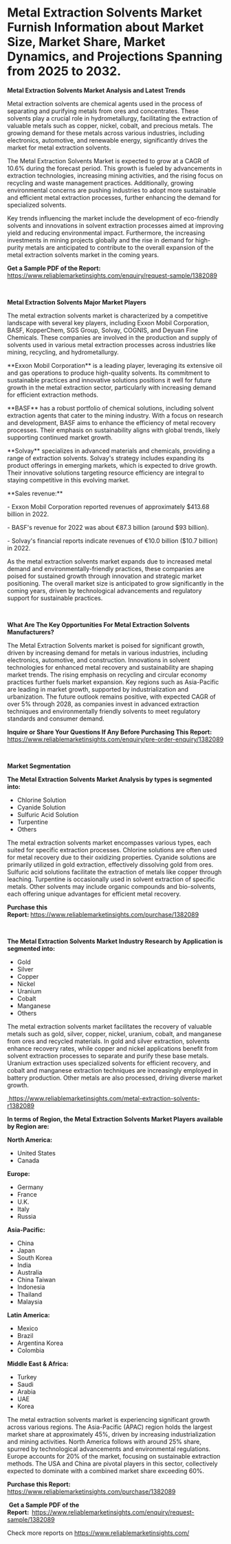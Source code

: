 <p><h1>Metal Extraction Solvents Market Furnish Information about Market Size, Market Share, Market Dynamics, and Projections Spanning from 2025 to 2032.</h1></p><p><strong>Metal Extraction Solvents Market Analysis and Latest Trends</strong></p>
<p><p>Metal extraction solvents are chemical agents used in the process of separating and purifying metals from ores and concentrates. These solvents play a crucial role in hydrometallurgy, facilitating the extraction of valuable metals such as copper, nickel, cobalt, and precious metals. The growing demand for these metals across various industries, including electronics, automotive, and renewable energy, significantly drives the market for metal extraction solvents.</p><p>The Metal Extraction Solvents Market is expected to grow at a CAGR of 10.6% during the forecast period. This growth is fueled by advancements in extraction technologies, increasing mining activities, and the rising focus on recycling and waste management practices. Additionally, growing environmental concerns are pushing industries to adopt more sustainable and efficient metal extraction processes, further enhancing the demand for specialized solvents.</p><p>Key trends influencing the market include the development of eco-friendly solvents and innovations in solvent extraction processes aimed at improving yield and reducing environmental impact. Furthermore, the increasing investments in mining projects globally and the rise in demand for high-purity metals are anticipated to contribute to the overall expansion of the metal extraction solvents market in the coming years.</p></p>
<p><strong>Get a Sample PDF of the Report:&nbsp;</strong> <a href="https://www.reliablemarketinsights.com/enquiry/request-sample/1382089?utm_campaign=1894&utm_medium=2&utm_source=Github&utm_content=ia&utm_term=01022025&utm_id=metal-extraction-solvents">https://www.reliablemarketinsights.com/enquiry/request-sample/1382089</a></p>
<p>&nbsp;</p>
<p><strong>Metal Extraction Solvents Major Market Players</strong></p>
<p><p>The metal extraction solvents market is characterized by a competitive landscape with several key players, including Exxon Mobil Corporation, BASF, KopperChem, SGS Group, Solvay, COGNIS, and Deyuan Fine Chemicals. These companies are involved in the production and supply of solvents used in various metal extraction processes across industries like mining, recycling, and hydrometallurgy.</p><p>**Exxon Mobil Corporation** is a leading player, leveraging its extensive oil and gas operations to produce high-quality solvents. Its commitment to sustainable practices and innovative solutions positions it well for future growth in the metal extraction sector, particularly with increasing demand for efficient extraction methods.</p><p>**BASF** has a robust portfolio of chemical solutions, including solvent extraction agents that cater to the mining industry. With a focus on research and development, BASF aims to enhance the efficiency of metal recovery processes. Their emphasis on sustainability aligns with global trends, likely supporting continued market growth.</p><p>**Solvay** specializes in advanced materials and chemicals, providing a range of extraction solvents. Solvay's strategy includes expanding its product offerings in emerging markets, which is expected to drive growth. Their innovative solutions targeting resource efficiency are integral to staying competitive in this evolving market.</p><p>**Sales revenue:** </p><p>- Exxon Mobil Corporation reported revenues of approximately $413.68 billion in 2022.</p><p>- BASF's revenue for 2022 was about €87.3 billion (around $93 billion).</p><p>- Solvay's financial reports indicate revenues of €10.0 billion ($10.7 billion) in 2022.</p><p>As the metal extraction solvents market expands due to increased metal demand and environmentally-friendly practices, these companies are poised for sustained growth through innovation and strategic market positioning. The overall market size is anticipated to grow significantly in the coming years, driven by technological advancements and regulatory support for sustainable practices.</p></p>
<p>&nbsp;</p>
<p><strong>What Are The Key Opportunities For Metal Extraction Solvents Manufacturers?</strong></p>
<p><p>The Metal Extraction Solvents market is poised for significant growth, driven by increasing demand for metals in various industries, including electronics, automotive, and construction. Innovations in solvent technologies for enhanced metal recovery and sustainability are shaping market trends. The rising emphasis on recycling and circular economy practices further fuels market expansion. Key regions such as Asia-Pacific are leading in market growth, supported by industrialization and urbanization. The future outlook remains positive, with expected CAGR of over 5% through 2028, as companies invest in advanced extraction techniques and environmentally friendly solvents to meet regulatory standards and consumer demand.</p></p>
<p><strong>Inquire or Share Your Questions If Any Before Purchasing This Report:</strong> <a href="https://www.reliablemarketinsights.com/enquiry/pre-order-enquiry/1382089?utm_campaign=1894&utm_medium=2&utm_source=Github&utm_content=ia&utm_term=01022025&utm_id=metal-extraction-solvents">https://www.reliablemarketinsights.com/enquiry/pre-order-enquiry/1382089</a></p>
<p>&nbsp;</p>
<p><strong>Market Segmentation</strong></p>
<p><strong>The Metal Extraction Solvents Market Analysis by types is segmented into:</strong></p>
<p><ul><li>Chlorine Solution</li><li>Cyanide Solution</li><li>Sulfuric Acid Solution</li><li>Turpentine</li><li>Others</li></ul></p>
<p><p>The metal extraction solvents market encompasses various types, each suited for specific extraction processes. Chlorine solutions are often used for metal recovery due to their oxidizing properties. Cyanide solutions are primarily utilized in gold extraction, effectively dissolving gold from ores. Sulfuric acid solutions facilitate the extraction of metals like copper through leaching. Turpentine is occasionally used in solvent extraction of specific metals. Other solvents may include organic compounds and bio-solvents, each offering unique advantages for efficient metal recovery.</p></p>
<p><strong>Purchase this Report:&nbsp;</strong><a href="https://www.reliablemarketinsights.com/purchase/1382089?utm_campaign=1894&utm_medium=2&utm_source=Github&utm_content=ia&utm_term=01022025&utm_id=metal-extraction-solvents">https://www.reliablemarketinsights.com/purchase/1382089</a></p>
<p>&nbsp;</p>
<p><strong>The Metal Extraction Solvents Market Industry Research by Application is segmented into:</strong></p>
<p><ul><li>Gold</li><li>Silver</li><li>Copper</li><li>Nickel</li><li>Uranium</li><li>Cobalt</li><li>Manganese</li><li>Others</li></ul></p>
<p><p>The metal extraction solvents market facilitates the recovery of valuable metals such as gold, silver, copper, nickel, uranium, cobalt, and manganese from ores and recycled materials. In gold and silver extraction, solvents enhance recovery rates, while copper and nickel applications benefit from solvent extraction processes to separate and purify these base metals. Uranium extraction uses specialized solvents for efficient recovery, and cobalt and manganese extraction techniques are increasingly employed in battery production. Other metals are also processed, driving diverse market growth.</p></p>
<p><a href="https://www.reliablemarketinsights.com/metal-extraction-solvents-r1382089?utm_campaign=1894&utm_medium=2&utm_source=Github&utm_content=ia&utm_term=01022025&utm_id=metal-extraction-solvents">&nbsp;https://www.reliablemarketinsights.com/metal-extraction-solvents-r1382089</a></p>
<p><strong>In terms of Region, the Metal Extraction Solvents Market Players available by Region are:</strong></p>
<p>
    <p> <strong> North America: </strong>
        <ul>
            <li>United States</li>
            <li>Canada</li>
        </ul>
        </p> 
    <p> <strong> Europe: </strong>
        <ul>
            <li>Germany</li>
            <li>France</li>
            <li>U.K.</li>
            <li>Italy</li>
            <li>Russia</li>
        </ul>
        </p> 
    <p> <strong> Asia-Pacific: </strong>
        <ul>
            <li>China</li>
            <li>Japan</li>
            <li>South Korea</li>
            <li>India</li>
            <li>Australia</li>
            <li>China Taiwan</li>
            <li>Indonesia</li>
            <li>Thailand</li>
            <li>Malaysia</li>
        </ul>
        </p> 
    <p> <strong> Latin America: </strong>
        <ul>
            <li>Mexico</li>
            <li>Brazil</li>
            <li>Argentina Korea</li>
            <li>Colombia</li>
        </ul>
        </p> 
    <p> <strong> Middle East & Africa: </strong>
        <ul>
            <li>Turkey</li>
            <li>Saudi</li>
            <li>Arabia</li>
            <li>UAE</li>
            <li>Korea</li>
        </ul>
    </p>
    </p>
<p><p>The metal extraction solvents market is experiencing significant growth across various regions. The Asia-Pacific (APAC) region holds the largest market share at approximately 45%, driven by increasing industrialization and mining activities. North America follows with around 25% share, spurred by technological advancements and environmental regulations. Europe accounts for 20% of the market, focusing on sustainable extraction methods. The USA and China are pivotal players in this sector, collectively expected to dominate with a combined market share exceeding 60%.</p></p>
<p><strong>Purchase this Report: </strong><a href="https://www.reliablemarketinsights.com/purchase/1382089?utm_campaign=1894&utm_medium=2&utm_source=Github&utm_content=ia&utm_term=01022025&utm_id=metal-extraction-solvents">https://www.reliablemarketinsights.com/purchase/1382089</a></p>
<p>&nbsp;<strong>Get a Sample PDF of the Report:&nbsp;&nbsp;</strong><a href="https://www.reliablemarketinsights.com/enquiry/request-sample/1382089?utm_campaign=1894&utm_medium=2&utm_source=Github&utm_content=ia&utm_term=01022025&utm_id=metal-extraction-solvents">https://www.reliablemarketinsights.com/enquiry/request-sample/1382089</a></p>
<p><strong></strong></p>
<p>Check more reports on <a href="https://www.reliablemarketinsights.com/?utm_campaign=1894&utm_medium=2&utm_source=Github&utm_content=ia&utm_term=01022025&utm_id=metal-extraction-solvents">https://www.reliablemarketinsights.com/</a></p>